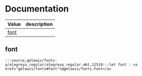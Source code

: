 # Documentation
|Value|description|
|---|---|
|[font](#font)||

## font

```moonbit
:::source,gmlewis/fonts-a/alegreya_regular/alegreya_regular.mbt,12519:::let font : <a href="gmlewis/fonts#Font">@gmlewis/fonts.Font</a>
```

